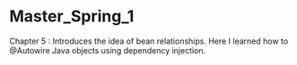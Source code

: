 # Master_Spring_1

Chapter 5 : Introduces the idea of bean relationships. Here I learned how to @Autowire Java objects 
using dependency injection. 
